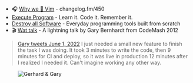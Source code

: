 - 🎧 [Why we 💚 Vim](https://changelog.com/podcast/450) - changelog.fm/450
- [Execute Program](https://www.executeprogram.com/) - Learn it. Code it. Remember it.
- [Destroy all Software](https://www.destroyallsoftware.com/) - Everyday programming tools built from scratch
- 🎬 [Wat talk](https://www.destroyallsoftware.com/talks/wat) - A lightning talk by Gary Bernhardt from CodeMash 2012

> [Gary tweets June 1, 2022](https://twitter.com/garybernhardt/status/1532044535605473280)
> I just needed a small new feature to finish the task I was doing. It took 3 minutes to write the code, then 9 minutes for CI and deploy, so it was live in production 12 minutes after I realized I needed it. Can't imagine working any other way.

<figure class="richtext-figure richtext-figure--full">
  <img src="https://cdn.changelog.com/shipit/shipit-62--gary-bernhardt-2.jpg" alt="Gerhard & Gary" loading="lazy">
</figure>
